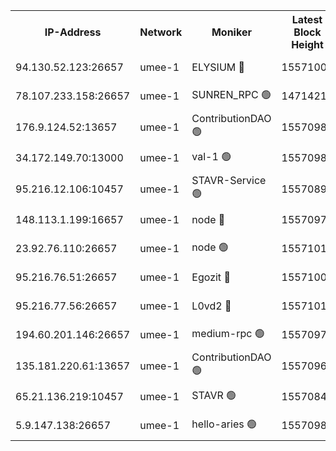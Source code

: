 


<table><tr><th>IP-Address</th><th>Network</th><th>Moniker</th><th>Latest Block Height</th><th>Earliest Block Height</th><th>Catching Up</th><th>Tx Index</th><th>Voting Power</th><th>Scan Time</th></tr><tr><td>94.130.52.123:26657</td><td>umee-1</td><td>ELYSIUM 🔴</td><td>15571004</td><td>3216011</td><td>False</td><td>off</td><td>27119817</td><td>2025-01-06T12:58:10.258902884UTC</td></tr><tr><td>78.107.233.158:26657</td><td>umee-1</td><td>SUNREN_RPC 🟢</td><td>14714211</td><td>13338194</td><td>False</td><td>on</td><td>0</td><td>2025-01-06T12:56:48.372936874UTC</td></tr><tr><td>176.9.124.52:13657</td><td>umee-1</td><td>ContributionDAO 🟢</td><td>15570987</td><td>13924595</td><td>False</td><td>on</td><td>0</td><td>2025-01-06T12:56:37.572155286UTC</td></tr><tr><td>34.172.149.70:13000</td><td>umee-1</td><td>val-1 🟢</td><td>15570984</td><td>14743001</td><td>False</td><td>off</td><td>0</td><td>2025-01-06T12:56:24.479000657UTC</td></tr><tr><td>95.216.12.106:10457</td><td>umee-1</td><td>STAVR-Service 🟢</td><td>15570894</td><td>15224001</td><td>False</td><td>on</td><td>0</td><td>2025-01-06T12:57:53.199341681UTC</td></tr><tr><td>148.113.1.199:16657</td><td>umee-1</td><td>node 🔴</td><td>15570970</td><td>15235192</td><td>False</td><td>off</td><td>1666214</td><td>2025-01-06T12:55:12.979437410UTC</td></tr><tr><td>23.92.76.110:26657</td><td>umee-1</td><td>node 🟢</td><td>15571015</td><td>15458270</td><td>False</td><td>on</td><td>0</td><td>2025-01-06T12:59:15.053884337UTC</td></tr><tr><td>95.216.76.51:26657</td><td>umee-1</td><td>Egozit 🔴</td><td>15571004</td><td>15471004</td><td>False</td><td>off</td><td>38657032</td><td>2025-01-06T12:58:10.004132560UTC</td></tr><tr><td>95.216.77.56:26657</td><td>umee-1</td><td>L0vd2 🔴</td><td>15571010</td><td>15471010</td><td>False</td><td>off</td><td>38551929</td><td>2025-01-06T12:58:42.940935396UTC</td></tr><tr><td>194.60.201.146:26657</td><td>umee-1</td><td>medium-rpc 🟢</td><td>15570972</td><td>15489235</td><td>False</td><td>on</td><td>0</td><td>2025-01-06T12:55:25.266646429UTC</td></tr><tr><td>135.181.220.61:13657</td><td>umee-1</td><td>ContributionDAO 🟢</td><td>15570969</td><td>15564998</td><td>False</td><td>off</td><td>0</td><td>2025-01-06T12:55:03.828140007UTC</td></tr><tr><td>65.21.136.219:10457</td><td>umee-1</td><td>STAVR 🟢</td><td>15570841</td><td>15567001</td><td>False</td><td>on</td><td>0</td><td>2025-01-06T12:58:47.413876378UTC</td></tr><tr><td>5.9.147.138:26657</td><td>umee-1</td><td>hello-aries 🟢</td><td>15570983</td><td>15569461</td><td>False</td><td>off</td><td>0</td><td>2025-01-06T12:56:21.176541450UTC</td></tr></table>